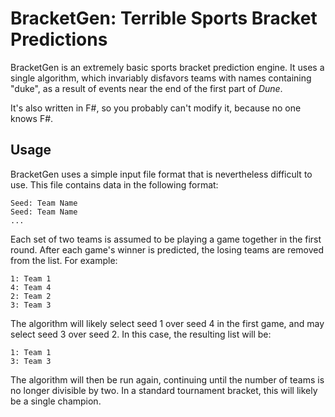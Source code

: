 # BracketGen: Terrible Sports Bracket Predictions
BracketGen is an extremely basic sports bracket prediction engine. It uses a single algorithm, which invariably disfavors teams with names containing "duke", as a result of events near the end of the first part of *Dune*.

It's also written in F#, so you probably can't modify it, because no one knows F#.

## Usage
BracketGen uses a simple input file format that is nevertheless difficult to use. This file contains data in the following format:
```
Seed: Team Name
Seed: Team Name
...
```
Each set of two teams is assumed to be playing a game together in the first round. After each game's winner is predicted, the losing teams are removed from the list. For example:
```
1: Team 1
4: Team 4
2: Team 2
3: Team 3
```
The algorithm will likely select seed 1 over seed 4 in the first game, and may select seed 3 over seed 2. In this case, the resulting list will be:
```
1: Team 1
3: Team 3
```
The algorithm will then be run again, continuing until the number of teams is no longer divisible by two. In a standard tournament bracket, this will likely be a single champion.